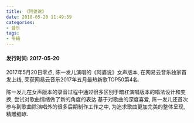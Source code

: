 ```yaml
---
title: 《阿婆说》
date: 2018-05-20 11:49:59
categories:
- 音乐
tags:
- 专辑
---
```


<div class="aplayer" data-id="35543057" data-server="netease" data-type="album"></div>

#### 发行时间: 2017-05-20

<p>2017年5月20日零点, 陈一发儿演唱的《阿婆说》女声版本, 在网易云音乐独家首发上线, 荣获网易云音乐2017年五月最热新歌TOP50第4名.</p>

<p>陈一发儿在女声版本的录音过程中通过很多区别于暗杠演唱版本的唱法设计和变换, 尝试对歌曲情绪做了新的角度的表达.基于对歌曲的深度喜爱, 陈一发儿还首次参与到歌曲除演唱外的很多后期制作工作之中, 为追求歌曲更加完美的整体呈现, 精雕细琢.</p>

<img src="https://cdn.chenyifaer.com/images/c086dd4814640360bc159278cc388804.jpg" alt=""/>
